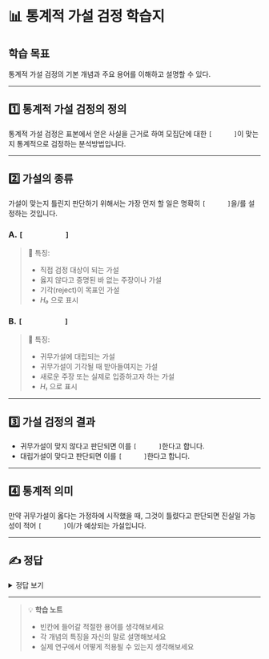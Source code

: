 # 📊 통계적 가설 검정 학습지

## 학습 목표
통계적 가설 검정의 기본 개념과 주요 용어를 이해하고 설명할 수 있다.

---

## 1️⃣ 통계적 가설 검정의 정의

통계적 가설 검정은 표본에서 얻은 사실을 근거로 하여 모집단에 대한 `[      ]`이 맞는지 통계적으로 검정하는 분석방법입니다.

---

## 2️⃣ 가설의 종류

가설이 맞는지 틀린지 판단하기 위해서는 가장 먼저 할 일은 명확히 `[      ]`을/를 설정하는 것입니다.

### A. `[          ]`
> 📌 특징:
> - 직접 검정 대상이 되는 가설
> - 옳지 않다고 증명된 바 없는 주장이나 가설
> - 기각(reject)이 목표인 가설
> - *H₀* 으로 표시

### B. `[          ]`
> 📌 특징:
> - 귀무가설에 대립되는 가설
> - 귀무가설이 기각될 때 받아들여지는 가설
> - 새로운 주장 또는 실제로 입증하고자 하는 가설
> - *H₁* 으로 표시

---

## 3️⃣ 가설 검정의 결과

- 귀무가설이 맞지 않다고 판단되면 이를 `[      ]`한다고 합니다.
- 대립가설이 맞다고 판단되면 이를 `[      ]`한다고 합니다.

---

## 4️⃣ 통계적 의미

만약 귀무가설이 옳다는 가정하에 시작했을 때, 그것이 틀렸다고 판단되면 진실일 가능성이 적어 `[      ]`이/가 예상되는 가설입니다.

---

## ✍️ 정답

<details>
<summary>정답 보기</summary>

1. 가설
2. 가설
   - A) 귀무가설(null hypothesis)
   - B) 대립가설(alternative hypothesis)
3. 기각, 채택
4. 기각

</details>

---

> 💡 **학습 노트**
> - 빈칸에 들어갈 적절한 용어를 생각해보세요
> - 각 개념의 특징을 자신의 말로 설명해보세요
> - 실제 연구에서 어떻게 적용될 수 있는지 생각해보세요